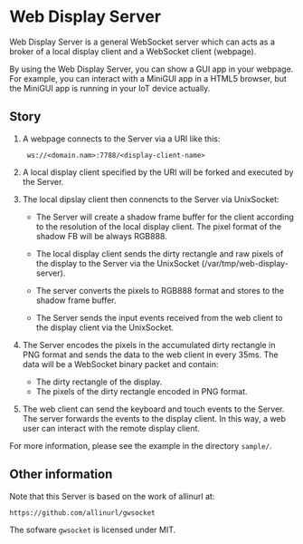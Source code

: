 # Web Display Server

Web Display Server is a general WebSocket server which can acts as a broker of 
a local display client and a WebSocket client (webpage).

By using the Web Display Server, you can show a GUI app in your webpage.
For example, you can interact with a MiniGUI app in a HTML5 browser, 
but the MiniGUI app is running in your IoT device actually.

## Story

1. A webpage connects to the Server via a URI like this:

        ws://<domain.nam>:7788/<display-client-name>

2. A local display client specified by the URI will be forked and executed
   by the Server.

3. The local dipslay client then connencts to the Server via UnixSocket:

    * The Server will create a shadow frame buffer for the client according to
      the resolution of the local display client. The pixel format of the shadow FB 
      will be always RGB888.

    * The local display client sends the dirty rectangle and raw pixels of the
      display to the Server via the UnixSocket (/var/tmp/web-display-server).

    * The server converts the pixels to RGB888 format and stores to the shadow 
      frame buffer. 

    * The Server sends the input events received from the web client to the
      display client via the UnixSocket.

4. The Server encodes the pixels in the accumulated dirty rectangle
   in PNG format and sends the data to the web client in every 35ms.
   The data will be a WebSocket binary packet and contain:

    * The dirty rectangle of the display.
    * The pixels of the dirty rectangle encoded in PNG format.

5. The web client can send the keyboard and touch events to the Server. 
   The server forwards the events to the display client. In this way, 
   a web user can interact with the remote display client.

For more information, please see the example in the directory `sample/`.

## Other information

Note that this Server is based on the work of allinurl at:

    https://github.com/allinurl/gwsocket

The sofware `gwsocket` is licensed under MIT.

